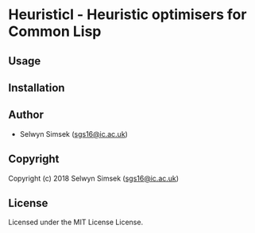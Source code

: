 # Heuristicl - Heuristic optimisers for Common Lisp

## Usage

## Installation

## Author

* Selwyn Simsek (sgs16@ic.ac.uk)

## Copyright

Copyright (c) 2018 Selwyn Simsek (sgs16@ic.ac.uk)

## License

Licensed under the MIT License License.
